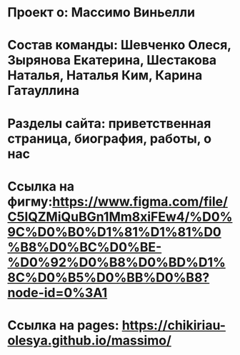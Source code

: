 # Проект о: Массимо Виньелли
# Состав команды: Шевченко Олеся, Зырянова Екатерина, Шестакова Наталья, Наталья Ким, Карина Гатауллина
# Разделы сайта: приветственная страница, биография, работы, о нас
# Ссылка на фигму:https://www.figma.com/file/C5IQZMiQuBGn1Mm8xiFEw4/%D0%9C%D0%B0%D1%81%D1%81%D0%B8%D0%BC%D0%BE-%D0%92%D0%B8%D0%BD%D1%8C%D0%B5%D0%BB%D0%B8?node-id=0%3A1
# Ссылка на pages: https://chikiriau-olesya.github.io/massimo/